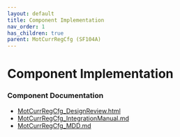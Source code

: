 ```yaml
---
layout: default
title: Component Implementation
nav_order: 1
has_children: true
parent: MotCurrRegCfg (SF104A)
---
```

# Component Implementation
### Component Documentation

- [MotCurrRegCfg_DesignReview.html](doc/MotCurrRegCfg_DesignReview.html)
- [MotCurrRegCfg_IntegrationManual.md](doc/MotCurrRegCfg_IntegrationManual.md)
- [MotCurrRegCfg_MDD.md](doc/MotCurrRegCfg_MDD.md)

